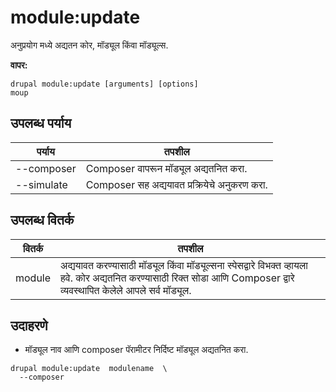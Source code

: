 # module:update
अनुप्रयोग मध्ये अद्यतन कोर, मॉड्यूल किंवा मॉड्यूल्स.

**वापर:**
```
drupal module:update [arguments] [options]
moup
```

## उपलब्ध पर्याय
पर्याय | तपशील
-------|-------------
--composer | Composer वापरून मॉड्यूल अद्यतनित करा.
--simulate | Composer सह अद्ययावत प्रक्रियेचे अनुकरण करा.

## उपलब्ध वितर्क
वितर्क | तपशील
---------|-------------
module | अद्ययावत करण्यासाठी मॉड्यूल किंवा मॉड्यूल्सना स्पेसद्वारे विभक्त व्हायला हवे. कोर अद्यतनित करण्यासाठी रिक्त सोडा आणि Composer द्वारे व्यवस्थापित केलेले आपले सर्व मॉड्यूल.

## उदाहरणे
* मॉड्यूल नाव आणि composer पॅरामीटर निर्दिष्ट मॉड्यूल अद्यतनित करा.
```
drupal module:update  modulename  \
  --composer
```
